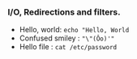 ### I/O, Redirections and filters.
- Hello, world: `echo "Hello, World`
- Confused smiley : `"\"(Ôo)'"`
- Hello file : `cat /etc/password`
